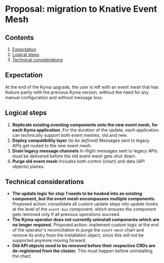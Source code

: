 # Proposal: migration to Knative Event Mesh

## Contents

1. [Expectation](#expectation)
2. [Logical steps](#logical-steps)
3. [Technical considerations](#technical-considerations)

## Expectation

At the end of the Kyma upgrade, the user is left with an event mesh that has feature parity with the previous Kyma
version, without the need for any manual configuration and without message loss.

## Logical steps

1. **Replicate existing eventing components onto the new event mesh, for each Kyma application.**
    For the duration of the update, each application can technically support both event meshes, old and new.
2. **Deploy compatibility layer** (_to be defined_)
    Messages sent to legacy APIs get routed to the new event mesh.
3. **Drain legacy message channels**
    In-flight messages sent to legacy APIs must be delivered before the old event mesh gets shut down.
4. **Purge old event mesh**
    Includes both control (chart) and data (API objects) planes.

## Technical considerations

* **The update logic for _step 1_ needs to be hooked into an existing component, but the event mesh encompasses multiple components.**
    Proposed action: consolidate all custom update steps into update hooks at the level of the `event-bus` component,
    which ensures the component gets removed only if all previous operations succeed.
* **The Kyma operator does not currently uninstall components which are no longer required.**
    Proposed action: implement custom logic at the end of the operator's reconciliation to purge the `event-mesh` chart
    and remove its entry from the Installation object, since this will not be supported anymore moving forward.
* **Old API objects need to be removed before their respective CRDs are de-registered from the cluster.**
    This must happen before uninstalling the chart.
